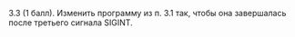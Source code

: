 3.3 (1 балл). Изменить программу из п. 3.1 так, чтобы она завершалась после третьего сигнала SIGINT.
